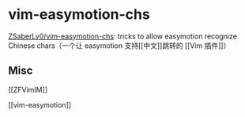 # vim-easymotion-chs

[ZSaberLv0/vim-easymotion-chs](https://github.com/ZSaberLv0/vim-easymotion-chs): tricks to allow easymotion recognize Chinese chars（一个让 easymotion 支持[[中文]]跳转的 [[Vim 插件]]）

## Misc

[[ZFVimIM]]

[[vim-easymotion]]

